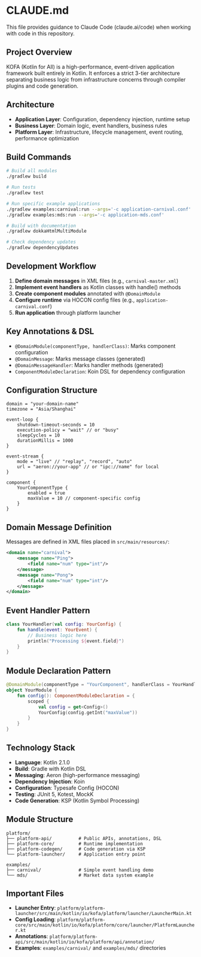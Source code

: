 # CLAUDE.md

This file provides guidance to Claude Code (claude.ai/code) when working with code in this repository.

## Project Overview
KOFA (Kotlin for All) is a high-performance, event-driven application framework built entirely in Kotlin. It enforces a strict 3-tier architecture separating business logic from infrastructure concerns through compiler plugins and code generation.

## Architecture
- **Application Layer**: Configuration, dependency injection, runtime setup
- **Business Layer**: Domain logic, event handlers, business rules  
- **Platform Layer**: Infrastructure, lifecycle management, event routing, performance optimization

## Build Commands
```bash
# Build all modules
./gradlew build

# Run tests
./gradlew test

# Run specific example applications
./gradlew examples:carnival:run --args='-c application-carnival.conf'
./gradlew examples:mds:run --args='-c application-mds.conf'

# Build with documentation
./gradlew dokkaHtmlMultiModule

# Check dependency updates
./gradlew dependencyUpdates
```

## Development Workflow
1. **Define domain messages** in XML files (e.g., `carnival-master.xml`)
2. **Implement event handlers** as Kotlin classes with handle() methods
3. **Create component modules** annotated with `@DomainModule`
4. **Configure runtime** via HOCON config files (e.g., `application-carnival.conf`)
5. **Run application** through platform launcher

## Key Annotations & DSL
- `@DomainModule(componentType, handlerClass)`: Marks component configuration
- `@DomainMessage`: Marks message classes (generated)
- `@DomainMessageHandler`: Marks handler methods (generated)
- `ComponentModuleDeclaration`: Koin DSL for dependency configuration

## Configuration Structure
```hocon
domain = "your-domain-name"
timezone = "Asia/Shanghai"

event-loop {
    shutdown-timeout-seconds = 10
    execution-policy = "wait" // or "busy"
    sleepCycles = 10
    durationMillis = 1000
}

event-stream {
    mode = "live" // "replay", "record", "auto"
    url = "aeron://your-app" // or "ipc://name" for local
}

component {
    YourComponentType {
        enabled = true
        maxValue = 10 // component-specific config
    }
}
```

## Domain Message Definition
Messages are defined in XML files placed in `src/main/resources/`:
```xml
<domain name="carnival">
    <message name="Ping">
        <field name="num" type="int"/>
    </message>
    <message name="Pong">
        <field name="num" type="int"/>
    </message>
</domain>
```

## Event Handler Pattern
```kotlin
class YourHandler(val config: YourConfig) {
    fun handle(event: YourEvent) {
        // Business logic here
        println("Processing ${event.field}")
    }
}
```

## Module Declaration Pattern
```kotlin
@DomainModule(componentType = "YourComponent", handlerClass = YourHandler::class)
object YourModule {
    fun config(): ComponentModuleDeclaration = {
        scoped {
            val config = get<Config>()
            YourConfig(config.getInt("maxValue"))
        }
    }
}
```

## Technology Stack
- **Language**: Kotlin 2.1.0
- **Build**: Gradle with Kotlin DSL
- **Messaging**: Aeron (high-performance messaging)
- **Dependency Injection**: Koin
- **Configuration**: Typesafe Config (HOCON)
- **Testing**: JUnit 5, Kotest, MockK
- **Code Generation**: KSP (Kotlin Symbol Processing)

## Module Structure
```
platform/
├── platform-api/          # Public APIs, annotations, DSL
├── platform-core/         # Runtime implementation
├── platform-codegen/      # Code generation via KSP
└── platform-launcher/     # Application entry point

examples/
├── carnival/              # Simple event handling demo
└── mds/                   # Market data system example
```

## Important Files
- **Launcher Entry**: `platform/platform-launcher/src/main/kotlin/io/kofa/platform/launcher/LauncherMain.kt`
- **Config Loading**: `platform/platform-core/src/main/kotlin/io/kofa/platform/core/launcher/PlatformLauncher.kt`
- **Annotations**: `platform/platform-api/src/main/kotlin/io/kofa/platform/api/annotation/`
- **Examples**: `examples/carnival/` and `examples/mds/` directories
